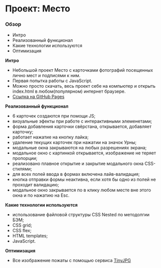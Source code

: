 # Проект: Место

### Обзор
* Интро
* Реализованный функционал
* Какие технологии используются
* Оптимизация


**Интро**

* Небольшой проект Место с карточками фотографий посещенных лично мест и подписями к ним.
* Первая попытка работы с JavaScript.
* Можно просто скачать, весь проект себе на компьютер и открыть index.html в любом(популярном) интернет браузере.
* [Ссылка на GitHub Pages](https://chepash.github.io/mesto/)


**Реализованный функционал**

* 6 карточек создаются при помощи JS;
* визуальные эфекты при работе с интерактивными элеменетами;
* форма добавления карточки свёрстана, открывается, добавляет карточку;
* работает нажатие на кнопку лайка;
* удаление текущих карточек при нажатии на значок Урны;
* модальные окна закрываются на любых разрешениях экрана;
* модальное окно с картинкой открывается, изображение не теряет пропорции;
* реализовано плавное открытие и закрытие модального окна CSS-стилями;
* для всех полей ввода в формах включена лайв-валидация;
* кнопка отправки формы неактивна, если хотя бы одно из полей не проходит валидацию;
* модальное окно закрывается по в клику любом месте вне этого окна и по нажатию на Esc.


**Какие технологии используются**

* использование файловой структуры CSS Nested по методолгии БЭМ;
* CSS grid;
* CSS flex;
* HTML templates;
* JavaScript.


**Оптимизация**

* Все изображение пожаты с помощью сервиса [TinyJPG](https://tinyjpg.com/)
